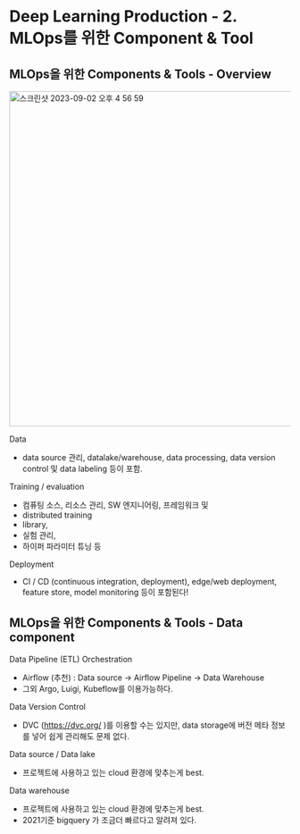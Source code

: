 # Deep Learning Production - 2. MLOps를 위한 Component & Tool
## MLOps을 위한 Components & Tools - Overview
<img width="600" alt="스크린샷 2023-09-02 오후 4 56 59" src="https://github.com/joony0512/Deep_Learning_Class/assets/109457820/6219d6bd-48c9-4d1c-974c-59e9f1218b92">

Data
- data source 관리, datalake/warehouse, data processing, data version control 및 data labeling 등이 포함.
  
Training / evaluation
- 컴퓨팅 소스, 리소스 관리, SW 엔지니어링, 프레임워크 및
- distributed training
- library,
- 실험 관리,
- 하이퍼 파라미터 튜닝 등

Deployment
- CI / CD (continuous integration, deployment), edge/web deployment, feature store, model monitoring 등이 포함된다!

## MLOps을 위한 Components & Tools - Data component
Data Pipeline (ETL) Orchestration
- Airflow (추천) : Data source -> Airflow Pipeline -> Data Warehouse
- 그외 Argo, Luigi, Kubeflow를 이용가능하다.

Data Version Control
- DVC (https://dvc.org/ )를 이용할 수는 있지만, data storage에 버전 메타 정보를 넣어 쉽게 관리해도 문제 없다. 

Data source / Data lake
- 프로젝트에 사용하고 있는 cloud 환경에 맞추는게 best.

Data warehouse
- 프로젝트에 사용하고 있는 cloud 환경에 맞추는게 best.
- 2021기준 bigquery 가 조금더 빠르다고 알려져 있다.
